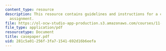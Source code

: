 ```yaml
---
content_type: resource
description: This resource contains guidelines and instructions for a case analysis
  assignment.
file: https://ol-ocw-studio-app-production.s3.amazonaws.com/courses/11-800-doctoral-research-seminar-knowledge-in-the-public-arena-spring-2007/281c5a01256f3fa71541692d16b6eefa_casepaper.pdf
file_type: application/pdf
resourcetype: Document
title: casepaper.pdf
uid: 281c5a01-256f-3fa7-1541-692d16b6eefa
---
```

